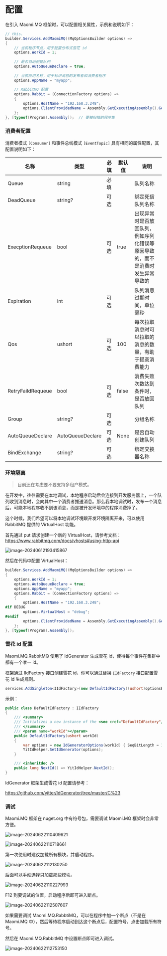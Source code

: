 # 配置

在引入 Maomi.MQ 框架时，可以配置相关属性，示例和说明如下：



```csharp
// this.
builder.Services.AddMaomiMQ((MqOptionsBuilder options) =>
{
    // 当前程序节点，用于配置分布式雪花 id
	options.WorkId = 1;
    
    // 是否自动创建队列
	options.AutoQueueDeclare = true;
    
    // 当前应用名称，用于标识消息的发布者和消费者程序
	options.AppName = "myapp";
    
    // RabbitMQ 配置
	options.Rabbit = (ConnectionFactory options) =>
	{
		options.HostName = "192.168.3.248";
		options.ClientProvidedName = Assembly.GetExecutingAssembly().GetName().Name;
	};
}, [typeof(Program).Assembly]);  // 要被扫描的程序集
```



###  消费者配置

消费者模式 `[Consumer]` 和事件总线模式 `[EventTopic]` 具有相同的属性配置，其配置说明如下：

| 名称              | 类型             | 必填 | 默认值 | 说明                                                         |
| ----------------- | ---------------- | ---- | ------ | ------------------------------------------------------------ |
| Queue             | string           | 必填 |        | 队列名称                                                     |
| DeadQueue         | string?          | 可选 |        | 绑定死信队列名称                                             |
| ExecptionRequeue  | bool             | 可选 | true   | 出现异常时是否放回队列，例如序列化错误等原因导致的，而不是消费时发生异常导致的 |
| Expiration        | int              | 可选 |        | 队列消息过期时间，单位毫秒                                   |
| Qos               | ushort           | 可选 | 100    | 每次拉取消息时可以拉取的消息的数量，有助于提高消费能力       |
| RetryFaildRequeue | bool             | 可选 | false  | 消费失败次数达到条件时，是否放回队列                         |
| Group             | string?          | 可选 |        | 分组名称                                                     |
| AutoQueueDeclare  | AutoQueueDeclare | 可选 | None   | 是否自动创建队列                                             |
| BindExchange      | string?          | 可选 |        | 绑定交换器名称                                               |





### 环境隔离

> 目前还在考虑要不要支持多租户模式。



在开发中，往往需要在本地调试，本地程序启动后会连接到开发服务器上，一个队列收到消息时，会向其中一个消费者推送消息。那么我本地调试时，发布一个消息后，可能本地程序收不到该消息，而是被开发环境中的程序消费掉了。

这个时候，我们希望可以将本地调试环境跟开发环境隔离开来，可以使用 RabbitMQ 提供的 VirtualHost 功能。



首先通过 put 请求创建一个新的 VirtualHost，请参考文档：https://www.rabbitmq.com/docs/vhosts#using-http-api

![image-20240612193415867](images/image-20240612193415867.png)



然后在代码中配置 VirtualHost：

```csharp
builder.Services.AddMaomiMQ((MqOptionsBuilder options) =>
{
	options.WorkId = 1;
	options.AutoQueueDeclare = true;
	options.AppName = "myapp";
	options.Rabbit = (ConnectionFactory options) =>
	{
		options.HostName = "192.168.3.248";
#if DEBUG
		options.VirtualHost = "debug";
#endif
		options.ClientProvidedName = Assembly.GetExecutingAssembly().GetName().Name;
	};
}, [typeof(Program).Assembly]);
```



### 雪花 id 配置

Maomi.MQ.RabbitMQ 使用了 IdGenerator 生成雪花 id，使得每个事件在集群中都有一个唯一 id。

框架通过 IIdFactory 接口创建雪花 id，你可以通过替换 `IIdFactory` 接口配置雪花 id 生成规则。

```csharp
services.AddSingleton<IIdFactory>(new DefaultIdFactory((ushort)optionsBuilder.WorkId));
```



示例：

```csharp
public class DefaultIdFactory : IIdFactory
{
    /// <summary>
    /// Initializes a new instance of the <see cref="DefaultIdFactory"/> class.
    /// </summary>
    /// <param name="workId"></param>
    public DefaultIdFactory(ushort workId)
    {
        var options = new IdGeneratorOptions(workId) { SeqBitLength = 10 };
        YitIdHelper.SetIdGenerator(options);
    }

    /// <inheritdoc />
    public long NextId() => YitIdHelper.NextId();
}
```



IdGenerator 框架生成雪花 id 配置请参考：

https://github.com/yitter/IdGenerator/tree/master/C%23



### 调试

Maomi.MQ 框架在 nuget.org 中有符号包，需要调试 Maomi.MQ 框架时会非常方便。



![image-20240622110409621](images/image-20240622110409621.png)

![image-20240622110718661](images/image-20240622110718661.png)

第一次使用时建议加载所有模块，并启动程序。

![image-20240622112130250](images/image-20240622112130250.png)



后面可以手动选择只加载那些模块。

![image-20240622110227993](images/image-20240622110227993.png)



F12 到要调试的位置，启动程序后即可进入断点。

![image-20240622112507607](images/image-20240622112507607.png)



如果需要调试 Maomi.MQ.RabbtiMQ，可以在程序中加一个断点（不是在 Maomi.MQ 中），然后等待程序启动到达这个断点后，配置符号，点击加载所有符号。

然后在 Maomi.MQ.RabbitMQ 中设置断点即可进入调试。

![image-20240622112753150](images/image-20240622112753150.png)